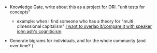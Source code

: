 


- Knowledge Gate, write about this as a project for ORI. "unit tests for concepts"
	- example: when I find someone who has a theory for "multi dimensional capitalism" [I want to overlap it/compare it with speaker john ash's cogniticism](https://x.com/DefenderOfBasic/status/1921937353662218288)


- Generate bigrams for individuals, and for the whole community (and over time? )